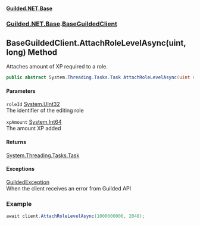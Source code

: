 #### [Guilded.NET.Base](Guilded_NET_Base.md 'Guilded.NET.Base')
### [Guilded.NET.Base](Guilded_NET_Base.md#Guilded_NET_Base 'Guilded.NET.Base').[BaseGuildedClient](BaseGuildedClient.md 'Guilded.NET.Base.BaseGuildedClient')
## BaseGuildedClient.AttachRoleLevelAsync(uint, long) Method
Attaches amount of XP required to a role.  
```csharp
public abstract System.Threading.Tasks.Task AttachRoleLevelAsync(uint roleId, long xpAmount);
```
#### Parameters
<a name='Guilded_NET_Base_BaseGuildedClient_AttachRoleLevelAsync(uint_long)_roleId'></a>
`roleId` [System.UInt32](https://docs.microsoft.com/en-us/dotnet/api/System.UInt32 'System.UInt32')  
The identifier of the editing role
  
<a name='Guilded_NET_Base_BaseGuildedClient_AttachRoleLevelAsync(uint_long)_xpAmount'></a>
`xpAmount` [System.Int64](https://docs.microsoft.com/en-us/dotnet/api/System.Int64 'System.Int64')  
The amount XP added
  
#### Returns
[System.Threading.Tasks.Task](https://docs.microsoft.com/en-us/dotnet/api/System.Threading.Tasks.Task 'System.Threading.Tasks.Task')  
#### Exceptions
[GuildedException](GuildedException.md 'Guilded.NET.Base.GuildedException')  
When the client receives an error from Guilded API
### Example
```csharp
await client.AttachRoleLevelAsync(1000000000, 2048);  
```
